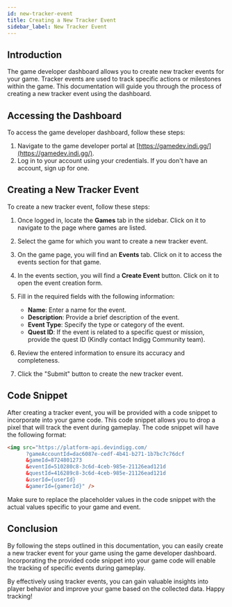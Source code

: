 ```yaml
---
id: new-tracker-event
title: Creating a New Tracker Event
sidebar_label: New Tracker Event
---
```


## Introduction

The game developer dashboard allows you to create new tracker events for your game. Tracker events are used to track specific actions or milestones within the game. This documentation will guide you through the process of creating a new tracker event using the dashboard.

## Accessing the Dashboard

To access the game developer dashboard, follow these steps:

1. Navigate to the game developer portal at [https://gamedev.indi.gg/](https://gamedev.indi.gg/).
2. Log in to your account using your credentials. If you don't have an account, sign up for one.

## Creating a New Tracker Event

To create a new tracker event, follow these steps:

1. Once logged in, locate the **Games** tab in the sidebar. Click on it to navigate to the page where games are listed.
2. Select the game for which you want to create a new tracker event.
3. On the game page, you will find an **Events** tab. Click on it to access the events section for that game.
4. In the events section, you will find a **Create Event** button. Click on it to open the event creation form.
5. Fill in the required fields with the following information:

   - **Name**: Enter a name for the event.
   - **Description**: Provide a brief description of the event.
   - **Event Type**: Specify the type or category of the event.
   - **Quest ID**: If the event is related to a specific quest or mission, provide the quest ID (Kindly contact Indigg Community team).

6. Review the entered information to ensure its accuracy and completeness.
7. Click the "Submit" button to create the new tracker event.

## Code Snippet

After creating a tracker event, you will be provided with a code snippet to incorporate into your game code. This code snippet allows you to drop a pixel that will track the event during gameplay. The code snippet will have the following format:

```html
<img src="https://platform-api.devindigg.com/
      ?gameAccountId=dac6087e-cedf-4b41-b271-1b7bc7c76dcf
      &gameId=8724801273
      &eventId=510280c8-3c6d-4ceb-985e-21126ead121d
      &questId=416289c8-3c6d-4ceb-985e-21126ead121d
      &userId={userId}
      &gamerId={gamerId}" />
```

Make sure to replace the placeholder values in the code snippet with the actual values specific to your game and event.

## Conclusion

By following the steps outlined in this documentation, you can easily create a new tracker event for your game using the game developer dashboard. Incorporating the provided code snippet into your game code will enable the tracking of specific events during gameplay.

By effectively using tracker events, you can gain valuable insights into player behavior and improve your game based on the collected data. Happy tracking!
